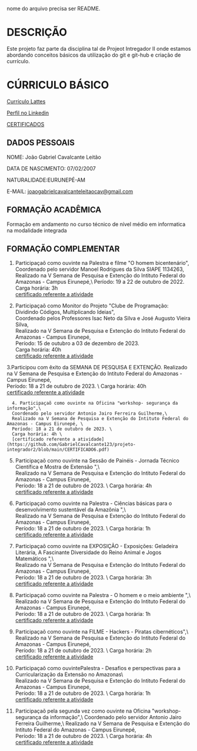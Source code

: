 
nome do arquivo precisa ser README.

# DESCRIÇÃO

Este projeto faz parte da disciplina tal de Projeot Intregador II onde estamos abordando conceitos básicos da utilização do git e git-hub e criação de currículo.

# CÚRRICULO BÁSICO

[Currículo Lattes](https://wwws.cnpq.br/cvlattesweb/PKG_MENU.menu?f_cod=CD4A266C736320058A1F2E1930CC0E75)

[Perfil no Linkedin](www.linkedin.com/in/joão-gabriel-cavalcante-91a862300)

[CERTIFICADOS](https://drive.google.com/drive/folders/1nKc76BvnlUhPKRUqe_MfAJujEr4zis-V?usp=drive_link)

## DADOS PESSOAIS


NOME: João Gabriel Cavalcante Leitão

DATA DE NASCIMENTO: 07/02/2007

NATURALIDADE:EURUNEPÉ-AM

E-MAIL: joaogabrielcavalcanteleitaocav@gmail.com


## FORMAÇÃO ACADÊMICA

Formação em andamento no curso técnico de nível médio em informatica na modalidade integrada

## FORMAÇÃO COMPLEMENTAR
1. Participaçaõ como ouvinte na Palestra e filme "O homem bicentenário", \
Coordenado pelo servidor Manoel Rodrigues da Silva SIAPE 1134263, \
Realizado na V Semana de Pesquisa e Extenção do Intituto Federal do Amazonas - Campus Eirunepé,\ 
Período: 19 a 22 de outubro de 2022.  \
Carga horária: 3h \
[certificado referente a atividade](https://github.com/GabrielCavalcante123/projeto-integrador2/blob/main/CERTIFICADO4.pdf)

2. Participaçaõ como Monitor do Projeto "Clube de Programação: Dividindo Códigos, Multiplicando Ideias", \
Coordenado pelos Professores Isac Neto da Silva e José Augusto Vieira Silva, \
Realizado na V Semana de Pesquisa e Extenção do Intituto Federal do Amazonas - Campus Eirunepé, \
Período: 15 de outubro a 03 de dezembro de 2023.  \
Carga horária: 40h \
[certificado referente a atividade](https://github.com/GabrielCavalcante123/projeto-integrador2/blob/main/CERTIFICADO5.pdf)

3.Participou com êxito da SEMANA DE PESQUISA E EXTENÇÃO.
Realizado na V Semana de Pesquisa e Extenção do Intituto Federal do Amazonas - Campus Eirunepé, \
Período: 18 a 21 de outubro de 2023. \ 
Carga horária: 40h \
[certificado referente a atividade](https://github.com/GabrielCavalcante123/projeto-integrador2/blob/main/CERTIFICADO11.pdf)


      4. Participaçaõ como ouvinte na Oficina "workshop- segurança da informação",\ 
      Coordenado pelo servidor Antonio Jairo Ferreira Guilherme,\ 
      Realizado na V Semana de Pesquisa e Extenção do Intituto Federal do Amazonas - Campus Eirunepé, \
      Período: 18 a 21 de outubro de 2023. \ 
      Carga horária: 4h \
      [certificado referente a atividade](https://github.com/GabrielCavalcante123/projeto-integrador2/blob/main/CERTIFICADO6.pdf)


5. Participaçaõ como ouvinte na Sessão de Painéis - Jornada Técnico Científica e Mostra de Extensão ",\  
Realizado na V Semana de Pesquisa e Extenção do Intituto Federal do Amazonas - Campus Eirunepé, \
Período: 18 a 21 de outubro de 2023. \ 
Carga horária: 4h \
[certificado referente a atividade](https://github.com/GabrielCavalcante123/projeto-integrador2/blob/main/CERITIFICADO12.pdf)

7. Participaçaõ como ouvinte na Palestra - Ciências básicas para o desenvolvimento sustentável da Amazônia  ",\  
Realizado na V Semana de Pesquisa e Extenção do Intituto Federal do Amazonas - Campus Eirunepé, \
Período: 18 a 21 de outubro de 2023. \ 
Carga horária: 1h \
[certificado referente a atividade](https://github.com/GabrielCavalcante123/projeto-integrador2/blob/main/CERTIFICADO8.pdf)

8. Participaçaõ como ouvinte na EXPOSIÇÃO - Exposições: Geladeira Literária, A Fascinante Diversidade do Reino
Animal e Jogos Matemáticos ",\  
Realizado na V Semana de Pesquisa e Extenção do Intituto Federal do Amazonas - Campus Eirunepé, \
Período: 18 a 21 de outubro de 2023. \ 
Carga horária: 3h \
[certificado referente a atividade](https://github.com/GabrielCavalcante123/projeto-integrador2/blob/main/CERTIFICADO2.pdf)


10. Participaçaõ como ouvinte na Palestra - O homem e o meio ambiente  ",\  
Realizado na V Semana de Pesquisa e Extenção do Intituto Federal do Amazonas - Campus Eirunepé, \
Período: 18 a 21 de outubro de 2023. \ 
Carga horária: 1h \
[certificado referente a atividade](https://github.com/GabrielCavalcante123/projeto-integrador2/blob/main/CERTIFICADO10.pdf)

11. Participaçaõ como ouvinte na FILME - Hackers - Piratas cibernéticos",\  
Realizado na V Semana de Pesquisa e Extenção do Intituto Federal do Amazonas - Campus Eirunepé, \
Período: 18 a 21 de outubro de 2023. \ 
Carga horária: 2h \
[certificado referente a atividade](https://github.com/GabrielCavalcante123/projeto-integrador2/blob/main/CERTIFICADO3.pdf)

12. Participaçaõ como ouvintePalestra - Desafios e perspectivas para a Curricularização da Extensão no Amazonas\  
Realizado na V Semana de Pesquisa e Extenção do Intituto Federal do Amazonas - Campus Eirunepé, \
Período: 18 a 21 de outubro de 2023. \ 
Carga horária: 1h \
[certificado referente a atividade](https://github.com/GabrielCavalcante123/projeto-integrador2/blob/main/CERTIFICADO9.pdf)

13. Participaçaõ pela segunda vez como ouvinte na Oficina "workshop- segurança da informação",\ 
Coordenado pelo servidor Antonio Jairo Ferreira Guilherme,\ 
Realizado na V Semana de Pesquisa e Extenção do Intituto Federal do Amazonas - Campus Eirunepé, \
Período: 18 a 21 de outubro de 2023. \ 
Carga horária: 4h \
[certificado referente a atividade](https://github.com/GabrielCavalcante123/projeto-integrador2/blob/main/CERTIFICADO6.pdf)






